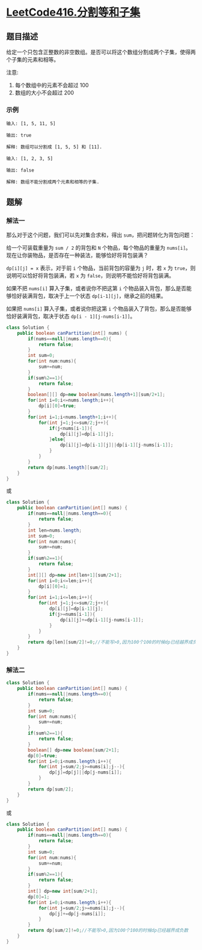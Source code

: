 # [LeetCode416.分割等和子集](https://leetcode-cn.com/problems/partition-equal-subset-sum/)
## 题目描述
给定一个只包含正整数的非空数组。是否可以将这个数组分割成两个子集，使得两个子集的元素和相等。

注意:

1. 每个数组中的元素不会超过 100
2. 数组的大小不会超过 200

### 示例
```
输入: [1, 5, 11, 5]

输出: true

解释: 数组可以分割成 [1, 5, 5] 和 [11].
```
```
输入: [1, 2, 3, 5]

输出: false

解释: 数组不能分割成两个元素和相等的子集.
```
## 题解
### 解法一
那么对于这个问题，我们可以先对集合求和，得出 `sum`，把问题转化为背包问题：

给一个可装载重量为 `sum / 2` 的背包和 `N` 个物品，每个物品的重量为 `nums[i]`。现在让你装物品，是否存在一种装法，能够恰好将背包装满？

`dp[i][j] = x` 表示，对于前 `i` 个物品，当前背包的容量为 `j` 时，若 `x` 为 `true`，则说明可以恰好将背包装满，若 `x` 为 `false`，则说明不能恰好将背包装满。

如果不把 `nums[i]` 算入子集，或者说你不把这第 `i` 个物品装入背包，那么是否能够恰好装满背包，取决于上一个状态 `dp[i-1][j]`，继承之前的结果。

如果把 `nums[i]` 算入子集，或者说你把这第 `i` 个物品装入了背包，那么是否能够恰好装满背包，取决于状态 `dp[i - 1][j-nums[i-1]]`。


```java
class Solution {
    public boolean canPartition(int[] nums) {
        if(nums==null||nums.length==0){
            return false;
        }
        int sum=0;
        for(int num:nums){
            sum+=num;
        }
        if(sum%2==1){
            return false;
        }
        boolean[][] dp=new boolean[nums.length+1][sum/2+1];
        for(int i=0;i<=nums.length;i++){
            dp[i][0]=true;
        }
        for(int i=1;i<nums.length+1;i++){
            for(int j=1;j<=sum/2;j++){
                if(j<nums[i-1]){
                    dp[i][j]=dp[i-1][j];
                }else{
                    dp[i][j]=dp[i-1][j]||dp[i-1][j-nums[i-1]];
                }
            }
        }
        return dp[nums.length][sum/2];
    }
}
```
或
```java
class Solution {
    public boolean canPartition(int[] nums) {
        if(nums==null||nums.length==0){
            return false;
        }
        int len=nums.length;
        int sum=0;
        for(int num:nums){
            sum+=num;
        }
        if(sum%2==1){
            return false;
        }
        int[][] dp=new int[len+1][sum/2+1];
        for(int i=0;i<=len;i++){
            dp[i][0]=1;
        }
        for(int i=1;i<=len;i++){
            for(int j=1;j<=sum/2;j++){
                dp[i][j]=dp[i-1][j];
                if(j>=nums[i-1]){
                    dp[i][j]+=dp[i-1][j-nums[i-1]];
                }
            }
        }
        return dp[len][sum/2]!=0;//不能写>0,因为100个100的时候dp已经越界成负数
    }
}
```
### 解法二
```java
class Solution {
    public boolean canPartition(int[] nums) {
        if(nums==null||nums.length==0){
            return false;
        }
        int sum=0;
        for(int num:nums){
            sum+=num;
        }
        if(sum%2==1){
            return false;
        }
        boolean[] dp=new boolean[sum/2+1];
        dp[0]=true;
        for(int i=0;i<nums.length;i++){
            for(int j=sum/2;j>=nums[i];j--){
                dp[j]=dp[j]||dp[j-nums[i]];
            }
        }
        return dp[sum/2];
    }
}
```
或
```java
class Solution {
    public boolean canPartition(int[] nums) {
        if(nums==null||nums.length==0){
            return false;
        }
        int sum=0;
        for(int num:nums){
            sum+=num;
        }
        if(sum%2==1){
            return false;
        }
        int[] dp=new int[sum/2+1];
        dp[0]=1;
        for(int i=0;i<nums.length;i++){
            for(int j=sum/2;j>=nums[i];j--){
                dp[j]+=dp[j-nums[i]];
            }
        }
        return dp[sum/2]!=0;//不能写>0,因为100个100的时候dp已经越界成负数
    }
}
```
